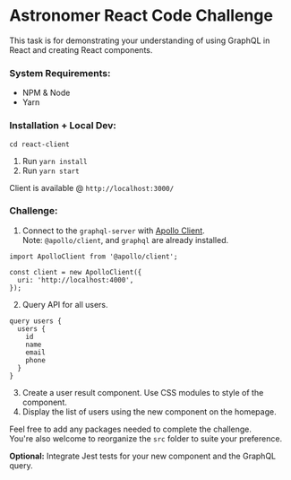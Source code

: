 # Astronomer React Code Challenge

This task is for demonstrating your understanding of using GraphQL in React and creating React components.

### System Requirements:

- NPM & Node
- Yarn

### Installation + Local Dev:

`cd react-client`

1. Run `yarn install`
2. Run `yarn start`

Client is available @ `http://localhost:3000/`

### Challenge:

1. Connect to the `graphql-server` with [Apollo Client](https://www.apollographql.com/docs/react/get-started).<br/>
Note: `@apollo/client`, and `graphql` are already installed.
```
import ApolloClient from '@apollo/client';

const client = new ApolloClient({
  uri: 'http://localhost:4000',
});
```

2. Query API for all users.
```
query users {
  users {
    id
    name
    email
    phone
  }
}
```

3. Create a user result component. Use CSS modules to style of the component.
4. Display the list of users using the new component on the homepage.

Feel free to add any packages needed to complete the challenge. <br/>
You're also welcome to reorganize the `src` folder to suite your preference.

**Optional:** Integrate Jest tests for your new component and the GraphQL query.
